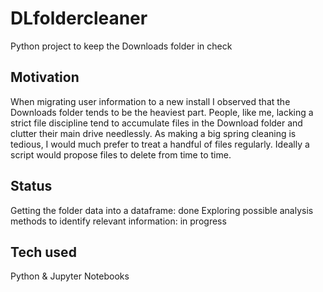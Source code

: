 # DLfoldercleaner
Python project to keep the Downloads folder in check

## Motivation
When migrating user information to a new install I observed that the Downloads folder tends to be the heaviest part. 
People, like me, lacking a strict file discipline tend to accumulate files in the Download folder and clutter their main drive needlessly. As making a big spring cleaning is tedious, I would much prefer to treat a handful of files regularly. Ideally a script would propose files to delete from time to time.

## Status
Getting the folder data into a dataframe: done
Exploring possible analysis methods to identify relevant information: in progress

## Tech used
Python & Jupyter Notebooks
